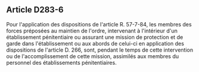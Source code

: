 Article D283-6
----
Pour l'application des dispositions de l'article R. 57-7-84, les membres des
forces préposées au maintien de l'ordre, intervenant à l'intérieur d'un
établissement pénitentiaire ou assurant une mission de protection et de garde
dans l'établissement ou aux abords de celui-ci en application des dispositions
de l'article D. 266, sont, pendant le temps de cette intervention ou de
l'accomplissement de cette mission, assimilés aux membres du personnel des
établissements pénitentiaires.
